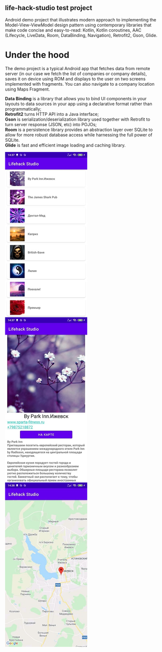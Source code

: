 ## life-hack-studio test project
Android demo project that illustrates modern approach to implementing the Model-View-ViewModel design pattern using contemporary libraries that make code concise and easy-to-read: Kotlin, Kotlin coroutines, AAC (Lifecycle, LiveData, Room, DataBinding, Navigation), Retrofit2, Gson, Glide.

# Under the hood
The demo project is a typical Android app that fetches data from remote server (in our case we fetch the list of companies or company details), saves it on device using ROM and displays to the user on two screens implemented with fragments. You can also navigate to a company location using Maps Fragment.

**Data Binding** is a library that allows you to bind UI components in your layouts to data sources in your app using a declarative format rather than programmatically;  
**Retrofit2** turns HTTP API into a Java interface;  
**Gson** is serialization/deserialization library used together with Retrofit to turn server response (JSON, etc) into POJOs;  
**Room** is a persistence library provides an abstraction layer over SQLite to allow for more robust database access while harnessing the full power of SQLite.  
**Glide** is fast and efficient image loading and caching library.  


![alt text](https://github.com/kostikum/kostikum.github.io/blob/master/lifehack-images/1.jpeg "Screenshot 1")
![alt text](https://github.com/kostikum/kostikum.github.io/blob/master/lifehack-images/2.jpeg "Screenshot 1")
![alt text](https://github.com/kostikum/kostikum.github.io/blob/master/lifehack-images/3.jpeg "Screenshot 1")